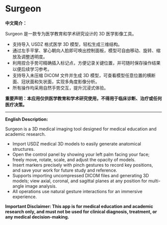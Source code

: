 # Surgeon

**中文简介：**

Surgeon 是一款专为医学教育和学术研究设计的 3D 医学影像工具。  
- 支持导入 USDZ 格式医学 3D 模型，轻松生成三维结构。  
- 通过左手平掌、掌心朝向人脸即可唤出控制面板，模型可自由移动、旋转、缩放及调整透明度。  
- 利用捏合手势可精确插入标记点，方便记录关键位置，并可随时保存操作结果以便后续学习参考。  
- 支持导入未压缩 DICOM 文件并生成 3D 模型，可查看模型任意位置的横断面、冠状面和矢状面，实现多角度影像分析。  
- 所有操作均采用自然手势交互，提升沉浸式体验。  

**重要声明：本应用仅供医学教育和学术研究使用，不得用于临床诊断、治疗或任何医疗决策。**

---

**English Description:**

Surgeon is a 3D medical imaging tool designed for medical education and academic research.  
- Import USDZ medical 3D models to easily generate anatomical structures.  
- Open the control panel by showing your left palm facing your face; freely move, rotate, scale, and adjust the opacity of models.  
- Insert markers precisely with pinch gestures to record key positions, and save your work for future study and reference.  
- Supports importing uncompressed DICOM files and generating 3D models; view axial, coronal, and sagittal planes at any position for multi-angle image analysis.  
- All operations use natural gesture interactions for an immersive experience.  

**Important Disclaimer: This app is for medical education and academic research only, and must not be used for clinical diagnosis, treatment, or any medical decision-making.**
